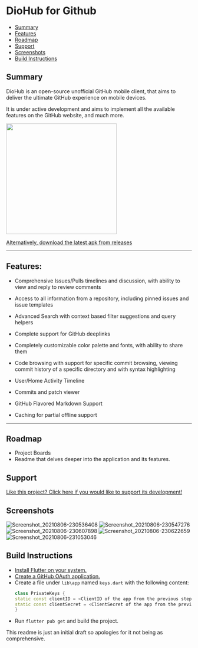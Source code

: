 # DioHub for Github

<!--ts-->
   * [Summary](#summary)
   * [Features](#features)
   * [Roadmap](#roadmap)
   * [Support](#support)
   * [Screenshots](#screenshots)
   * [Build Instructions](#build-instructions)
<!--te-->

## Summary

DioHub is an open-source unofficial GitHub mobile client, that aims to deliver the ultimate GitHub experience on mobile devices.

It is under active development and aims to implement all the available features on the GitHub website, and much more.

<a href="https://play.google.com/store/apps/details?id=com.felix.diohub"><img src="https://user-images.githubusercontent.com/33877135/129138668-8d48aaf5-c844-4e38-bb9b-78df12af8ea9.png" width="300"></a>

[Alternatively, download the latest apk from releases](https://github.com/NamanShergill/diohub/releases)

---

## Features:

- Comprehensive Issues/Pulls timelines and discussion, with ability to view and reply to review comments

- Access to all information from a repository, including pinned issues and issue templates

- Advanced Search with context based filter suggestions and query helpers

- Complete support for GitHub deeplinks

- Completely customizable color palette and fonts, with ability to share them

- Code browsing with support for specific commit browsing, viewing commit history of a specific directory and with syntax highlighting

- User/Home Activity Timeline

- Commits and patch viewer

- GitHub Flavored Markdown Support

- Caching for partial offline support

---

## Roadmap
- Project Boards
- Readme that delves deeper into the application and its features.

## Support

[Like this project? Click here if you would like to support its development!](https://www.buymeacoffee.com/byefelixia)

## Screenshots
![Screenshot_20210806-230536408](https://user-images.githubusercontent.com/33877135/129139265-79be2054-e146-4198-b548-3a42f7e07967.jpg)
![Screenshot_20210806-230547276](https://user-images.githubusercontent.com/33877135/129139267-8473fda5-a780-47a2-b875-99426f429829.jpg)
![Screenshot_20210806-230607898](https://user-images.githubusercontent.com/33877135/129139268-5498be91-d845-4ad7-b5ba-e97fb976e5c6.jpg)
![Screenshot_20210806-230622659](https://user-images.githubusercontent.com/33877135/129139269-2e658867-549d-4bd2-8b12-ffbeeda6d680.jpg)
![Screenshot_20210806-231053046](https://user-images.githubusercontent.com/33877135/129139271-6505e352-ad9d-49be-aeaf-c168f9b4f435.jpg)

## Build Instructions

- [Install Flutter on your system.](https://flutter.dev/docs/get-started/install)
- [Create a GitHub OAuth application.](https://docs.github.com/en/developers/apps/building-oauth-apps/creating-an-oauth-app)
- Create a file under `lib\app` named `keys.dart` with the following content:
    ```dart
  class PrivateKeys {
  static const clientID = <ClientID of the app from the previous step>;
  static const clientSecret = <ClientSecret of the app from the previous step>;
  }
  ```
- Run `flutter pub get` and build the project.

This readme is just an initial draft so apologies for it not being as comprehensive.
